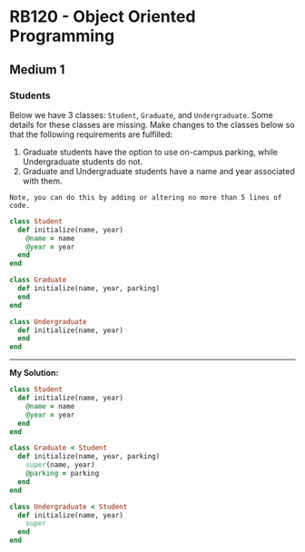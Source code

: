 # RB120 - Object Oriented Programming

## Medium 1

### Students  

Below we have 3 classes: `Student`, `Graduate`, and `Undergraduate`. Some details for these classes are missing. Make changes to the classes below so that the following requirements are fulfilled:  

1. Graduate students have the option to use on-campus parking, while Undergraduate students do not.
2. Graduate and Undergraduate students have a name and year associated with them.

```
Note, you can do this by adding or altering no more than 5 lines of code.
```

```ruby
class Student
  def initialize(name, year)
    @name = name
    @year = year
  end
end

class Graduate
  def initialize(name, year, parking)
  end
end

class Undergraduate
  def initialize(name, year)
  end
end
```

---

**My Solution:**  

```ruby
class Student
  def initialize(name, year)
    @name = name
    @year = year
  end
end

class Graduate < Student
  def initialize(name, year, parking)
    super(name, year)
    @parking = parking
  end
end

class Undergraduate < Student
  def initialize(name, year)
    super
  end
end
```

